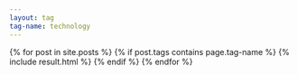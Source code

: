 ```yaml
---
layout: tag
tag-name: technology
---
```

{% for post in site.posts %}
{% if post.tags contains page.tag-name %}
{% include result.html %}
{% endif %}
{% endfor %}
